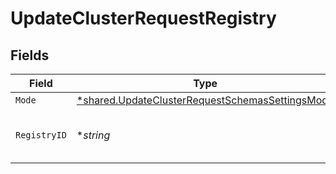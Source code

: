 # UpdateClusterRequestRegistry


## Fields

| Field                                                                                                             | Type                                                                                                              | Required                                                                                                          | Description                                                                                                       | Example                                                                                                           |
| ----------------------------------------------------------------------------------------------------------------- | ----------------------------------------------------------------------------------------------------------------- | ----------------------------------------------------------------------------------------------------------------- | ----------------------------------------------------------------------------------------------------------------- | ----------------------------------------------------------------------------------------------------------------- |
| `Mode`                                                                                                            | [*shared.UpdateClusterRequestSchemasSettingsMode](../../models/shared/updateclusterrequestschemassettingsmode.md) | :heavy_minus_sign:                                                                                                | N/A                                                                                                               |                                                                                                                   |
| `RegistryID`                                                                                                      | **string*                                                                                                         | :heavy_minus_sign:                                                                                                | Credentials to use for storing of images.                                                                         | my-registry-credentials                                                                                           |